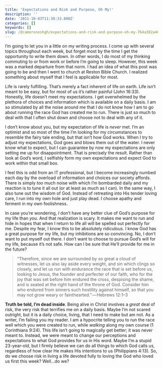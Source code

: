 ```yaml
---
title: 'Expectations and Risk and Purpose, Oh My!'
description: ''
date: '2011-10-03T11:30:33.000Z'
categories: []
keywords: []
slug: /@cameroneshgh/expectations-and-risk-and-purpose-oh-my-764a382a46a4
---
```


I’m going to let you in a little on my writing process. I come up with several topics throughout each week, but forget most by the time I get the opportunity to write them down. In other words, I do most of my thinking commuting to or from work or before I’m going to sleep. However, this week was a marked departure from that norm. I had an idea of what this post was going to be and then I went to church at Reston Bible Church. I realized something about myself that I feel is applicable for most.

Life is rarely fulfilling. That’s merely a fact inherent of life on earth. Life isn’t meant to be easy, but for most of us it’s rather painful (John 16:33). Honestly, life doesn’t meet my expectations. I get overwhelmed by the plethora of choices and information which is available on a daily basis. I am so stimulated by all the noise around me that I do not know how I am to go about running the race God has created me to run. There is just so much to deal with that I often shut down and choose not to deal with any of it.

I don’t know about you, but my expectation of life is _never_ met. I’m an optimist and so most of the time I’m looking for my circumstances to resemble the fairy tale ending, but that isn’t how God works. When I try to adjust my expectations, God goes and blows them out of the water. I never know what to expect, but I can guarantee by now my expectations are only setting me up for disappointment. That is precisely the result. Rather than look at God’s word, I selfishly form my own expectations and expect God to work within that small box.

I feel this is odd from an IT professional, but I become increasingly numbed each day by the overload of information and choices our society affords. There is simply _too_ much noise with which I’m bombarded daily and my reaction is to tune it all out (or at least as much as I can). In the same way, I also tune out the wisdom of God. Instead of retreating into His tender loving care, I run into my own hole and just play dead. I choose apathy and ferment in my own foolishness.

In case you’re wondering, _I_ don’t have any better clue of God’s purpose for my life than _you_. And that realization is scary. It makes me want to run and hide in hopes that when I return to life all will be spelled out perfectly for me. Despite my fear, I know this to be absolutely ridiculous. I know God has a great purpose for my life, but my inhibitions are so convincing. No, I don’t want to put myself out there. I don’t want to choose to pursue God’s will for my life, because it’s not safe. How can I be sure that He’ll provide for me in the future?

> “Therefore, since we are surrounded by so great a cloud of witnesses, let us also lay aside every weight, and sin which clings so closely, and let us run with endurance the race that is set before us, looking to Jesus, the founder and perfecter of our faith, who for the joy that was set before him endured the cross, despising the shame, and is seated at the right hand of the throne of God. Consider him who endured from sinners such hostility against himself, so that you may not grow weary or fainthearted.” — Hebrews 12:1–3

**Truth be told, I’m dead inside**. Being alive in Christ involves a _great_ deal of risk, the very risk that terrifies me on a daily basis. Maybe I’m not scared outright, but it is a daily choice, living, that I need to make but am not. As a writer, I’m failing you my reader. I am a hypocrite telling you to run the race well which you were created to run, while _walking_ along my own course (1 Corinthians 9:24). This life isn’t going to magically get better; it was never meant to. Instead, we were meant to change our perceptions and expectations to what God provides for us in His word. Maybe I’m a stupid 23-year-old, but I firmly believe we can do all things to which God calls us, regardless of how clear He makes His intentions to us (Philippians 4:13). So, do we choose risk in living a life devoted fully to loving the God who loved us first this week? Well…do we?